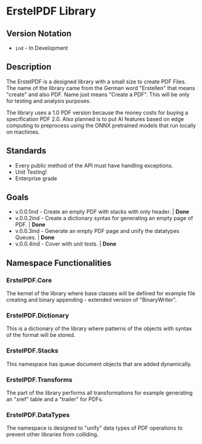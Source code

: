 # ErstelPDF Library

## Version Notation
- `ind` - In Development

## Description
The ErstelPDF is a designed library with a small size to create PDF Files. The name of the library came from the German word "Erstellen" that means "create" and also PDF. Name just means "Create a PDF". This will be only for testing and analysis purposes.

The library uses a 1.0 PDF version because the money costs for buying a specification PDF 2.0. Also planned is to put AI features based on edge computing to preprocess using the ONNX pretrained models that run locally on machines.

## Standards
- Every public method of the API  must have handling exceptions.
- Unit Testing!
- Enterprise grade

## Goals
- v.0.0.1ind - Create an empty PDF with stacks with only header. | **Done**
- v.0.0.2ind - Create a dictionary syntax for generating an empty page of PDF. | **Done**
- v.0.0.3ind - Generate an empty PDF page and unify the datatypes Queues. | **Done**
- v.0.0.4ind - Cover with unit tests. | **Done**

## Namespace Functionalities

### ErstelPDF.Core
The kernel of the library where base classes will be defined for example file creating and binary appending - extended version of "BinaryWriter".

### ErstelPDF.Dictionary
This is a dictionary of the library where patterns of the objects with syntax of the format will be stored.

### ErstelPDF.Stacks
This namespace has queue document objects that are added dynamically.

### ErstelPDF.Transforms
The part of the library performs all transformations for example generating an "xref" table and a "trailer" for PDFs.

### ErstelPDF.DataTypes
The namespace is designed to "unify" data types of PDF operations to prevent other libraries from colliding.
